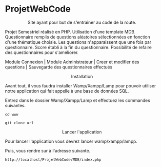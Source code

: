 # ProjetWebCode
<p align="center">Site ayant pour but de s'entrainer au code de la route. </p>

Projet Semestriel réalisé en PHP. Utilisation d'une template MDB. Questionnaire remplis de questions aléatoires sélectionnées en fonction d'une thématique choisie. Les questions n'apparaissent que une fois par questionnaire. Score établi à la fin du questionnaire.
Possibilité de refaire des questionnaires pour s'améliorer.

Module Connexion | Module Administrateur | Creer et modifier des questions | Sauvegarde des questionnaires effectués  


 <p align="center">
  Installation
</p>


Avant tout, il vous faudra installer Wamp/Xampp/Lamp pour pouvoir utiliser notre application qui fait appelle à une base de données SQL.

Entrez dans le dossier  Wamp/Xampp/Lamp et effectuez les commandes suivantes.

``` cd www ```

```git clone url```


 <p align="center">
  Lancer l'application
</p>


Pour lancer l'application vous devrez lancer wamp/xampp/lampp.

Puis, vous rendre sur à l'adresse suivante.

 ```http://localhost/ProjetWebCode/MDB/index.php```


